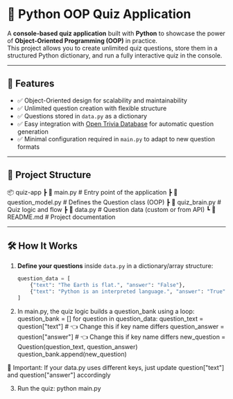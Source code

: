 # 🧩 Python OOP Quiz Application

A **console-based quiz application** built with **Python** to showcase the power of **Object-Oriented Programming (OOP)** in practice.  
This project allows you to create unlimited quiz questions, store them in a structured Python dictionary, and run a fully interactive quiz in the console.

---

## 🚀 Features
- ✅ Object-Oriented design for scalability and maintainability  
- ✅ Unlimited question creation with flexible structure  
- ✅ Questions stored in `data.py` as a dictionary  
- ✅ Easy integration with [Open Trivia Database](https://opentdb.com/) for automatic question generation  
- ✅ Minimal configuration required in `main.py` to adapt to new question formats  

---

## 📂 Project Structure
📦 quiz-app
┣ 📜 main.py # Entry point of the application
┣ 📜 question_model.py # Defines the Question class (OOP)
┣ 📜 quiz_brain.py # Quiz logic and flow
┣ 📜 data.py # Question data (custom or from API)
┗ 📜 README.md # Project documentation


---

## 🛠️ How It Works
1. **Define your questions** inside `data.py` in a dictionary/array structure:
   ```python
   question_data = [
       {"text": "The Earth is flat.", "answer": "False"},
       {"text": "Python is an interpreted language.", "answer": "True"}
   ]

2. In main.py, the quiz logic builds a question_bank using a loop:
question_bank = []
for question in question_data:
    question_text = question["text"]      # 👈 Change this if key name differs
    question_answer = question["answer"]  # 👈 Change this if key name differs
    new_question = Question(question_text, question_answer)
    question_bank.append(new_question)

🔑 Important: 
If your data.py uses different keys, just update
question["text"] and question["answer"] accordingly

3. Run the quiz:
python main.py

